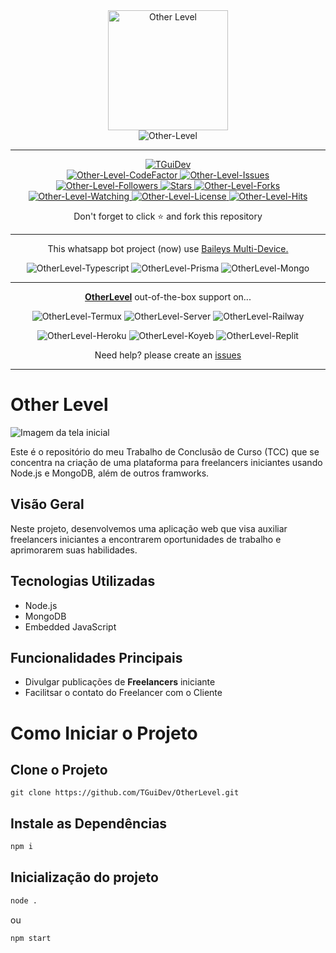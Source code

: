 <div align="center">
  
  <img width="192" title="Other Level" src="https://imgur.com/sbuECf0.png"/>

</div>

<div align="center">

  <img title="Other-Level" src="https://img.shields.io/badge/Whatsapp%20Bot%20Multi%20Device-green?colorA=%23ff0000&colorB=%23017e40&style=for-the-badge">

</div>

---

<div align="center">  
  <a href="https://github.com/TGuiDev">
    <img title="TGuiDev" src="https://img.shields.io/badge/AUTHOR-TGuiDev-orange.svg?style=for-the-badge&logo=github"></a>
</div>
<div align="center">
  <a href="https://www.codefactor.io/repository/github/TGuiDev/OtherLevel/overview/master">
    <img title="Other-Level-CodeFactor" src="https://img.shields.io/codefactor/grade/github/TGuiDev/OtherLevel/master?color=blue&label=CodeFactor&style=flat-square">
  </a>
  <a href="https://github.com/TGuiDev/OtherLevel/issues">
    <img title="Other-Level-Issues" src="https://img.shields.io/github/issues-raw/TGuiDev/OtherLevel?label=Issues&color=%23ff9aa2&style=flat-square" />
  </a>
</div>
<div align="center">
  <a href="https://github.com/TGuiDev/followers">
    <img title="Other-Level-Followers" src="https://img.shields.io/github/followers/TGuiDev?label=Folls&color=%23ff9aa2&style=flat-square">
  </a>
  <a href="https://github.com/TGuiDev/OtherLevel/stargazers/">
    <img title="Stars" src="https://img.shields.io/github/stars/TGuiDev/OtherLevel?label=Stars&color=%23ffb7b2&style=flat-square">
  </a>
  <a href="https://github.com/TGuiDev/OtherLevel/network/members">
    <img title="Other-Level-Forks" src="https://img.shields.io/github/forks/TGuiDev/OtherLevel?label=Forks&color=%23ffdac1&style=flat-square">
  </a>
  <a href="https://github.com/TGuiDev/OtherLevel/watchers">
    <img title="Other-Level-Watching" src="https://img.shields.io/github/watchers/TGuiDev/OtherLevel?label=Watchers&color=%23e2f0cb&style=flat-square">
  </a>
  <a href="https://github.com/TGuiDev/OtherLevel/blob/master/LICENSE">
    <img title="Other-Level-License" src="https://img.shields.io/badge/License-GPL_3.0_or_later-blue.svg?color=%23b5ead7&style=flat-square"/>
  </a>
  <a href="https://hits.seeyoufarm.com">
    <img title="Other-Level-Hits" src="https://hits.seeyoufarm.com/api/count/incr/badge.svg?url=https%3A%2F%2Fgithub.com%2FTGuiDev%2FOtherLevel&count_bg=%23c7ceea&title_bg=%23555555&icon=probot.svg&icon_color=%23c7ceea&title=Hits&edge_flat=true"/>
  </a>
</div>
<div align="center">
  <p>Don't forget to click ⭐️ and fork this repository</p>
</div>

---

<p align="center"> This whatsapp bot project (now) use 
  <a href="https://github.com/adiwajshing/Baileys">Baileys Multi-Device.</a>
</p>

<p align="center">
  <img title="OtherLevel-Typescript" src="https://img.shields.io/badge/Typescript-031b36?style=for-the-badge&logo=typescript&logoColor=3178C6"></img>
  <img title="OtherLevel-Prisma" src="https://img.shields.io/badge/prisma-29245c?style=for-the-badge&logo=prisma&logoColor=F7DF1E"></img>
  <img title="OtherLevel-Mongo" src="https://img.shields.io/badge/mongoDB-033604?style=for-the-badge&logo=mongodb&logoColor=47A248"></img>
</p>

---

<p align="center">
  <a href="https://github.com/TGuiDev/OtherLevel"><b>OtherLevel</b></a> out-of-the-box support on...
</p>

<p align="center">
  <img title="OtherLevel-Termux" src="https://img.shields.io/badge/Termux-302c2c?style=for-the-badge&logo=iterm2&logoColor=000000"></img>
  <img title="OtherLevel-Server" src="https://img.shields.io/badge/self hosting-3d1513?style=for-the-badge&logo=serverless&logoColor=FD5750"></img>
  <img title="OtherLevel-Railway" src="https://img.shields.io/badge/railway-362b2b?style=for-the-badge&logo=railway&logoColor=0B0D0E"></img>
</p>
<p align="center">
  <img title="OtherLevel-Heroku" src="https://img.shields.io/badge/heroku-9d7acc?style=for-the-badge&logo=heroku&logoColor=430098"></img>
  <img title="OtherLevel-Koyeb" src="https://img.shields.io/badge/koyeb-362b2b?style=for-the-badge&logo=koyeb&logoColor=121212"></img>
  <img title="OtherLevel-Replit" src="https://img.shields.io/badge/replit-3b1903?style=for-the-badge&logo=replit&logoColor=F26207"></img>
</p>

<p align="center">Need help? please create an <a href="https://github.com/TGuiDev/OtherLevel/issues">issues</a></p>

---

<!-- https://imgur.com/sbuECf0.png -->
# Other Level

![Imagem da tela inicial](https://imgur.com/ubih2sO.png)

Este é o repositório do meu Trabalho de Conclusão de Curso (TCC) que se concentra na criação de uma plataforma para freelancers iniciantes usando Node.js e MongoDB, além de outros framworks.

## Visão Geral

Neste projeto, desenvolvemos uma aplicação web que visa auxiliar freelancers iniciantes a encontrarem oportunidades de trabalho e aprimorarem suas habilidades.

## Tecnologias Utilizadas

- Node.js
- MongoDB
- Embedded JavaScript

## Funcionalidades Principais 

- Divulgar publicações de **Freelancers** iniciante
- Facilitsar o contato do Freelancer com o Cliente

<h1>Como Iniciar o Projeto</h1>

<h2>Clone o Projeto</h2>

```git
git clone https://github.com/TGuiDev/OtherLevel.git
```

<h2>Instale as Dependências </h2>

```bash
npm i
```

<h2>Inicialização do projeto</h2>

```bash 
node .
```
ou
```bash 
npm start
```
